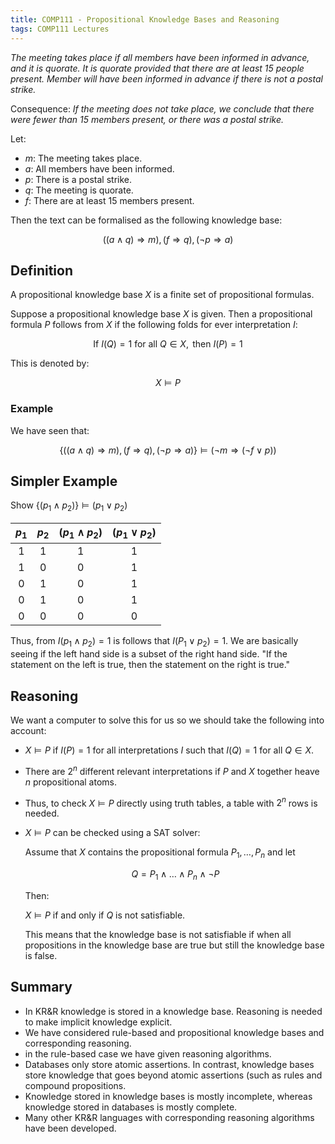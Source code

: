 ```yaml
---
title: COMP111 - Propositional Knowledge Bases and Reasoning
tags: COMP111 Lectures
---
```

*The meeting takes place if all members have been informed in advance, and it is quorate. It is quorate provided that there are at least 15 people present. Member will have been informed in advance if there is not a postal strike.*

Consequence: *If the meeting does not take place, we conclude that there were fewer than 15 members present, or there was a postal strike.*

Let: 

* $m$: The meeting takes place.
* $a$: All members have been informed.
* $p$: There is a postal strike.
* $q$: The meeting is quorate.
* $f$: There are at least 15 members present.

Then the text can be formalised as the following knowledge base:

$$((a\wedge q)\Rightarrow m ), (f\Rightarrow q), (\neg p\Rightarrow a)$$

## Definition
A propositional knowledge base $X$ is a finite set of propositional formulas. 

Suppose a propositional knowledge base $X$ is given. Then a propositional formula $P$ follows from $X$ if the following folds for ever interpretation $I$:

$$\text{If } I(Q) = 1 \text{ for all } Q\in X, \text{ then } I(P)=1$$

This is denoted by:

$$X\models P$$

### Example
We have seen that:

$$\{((a\wedge q)\Rightarrow m ), (f\Rightarrow q), (\neg p\Rightarrow a)\}\models(\neg m \Rightarrow(\neg f \vee p))$$

## Simpler Example
Show $\{(p_1\wedge p_2)\}\models(p_1\vee p_2)$

| $p_1$ | $p_2$ | $(p_1\wedge p_2)$ | $(p_1\vee p_2)$ |
| :-: | :-: | :-: | :-: |
| 1 | 1 | 1 | 1 |
| 1 | 0 | 0 | 1|
| 0 | 1 | 0 | 1| 
| 0 | 1 | 0 | 1|
| 0 | 0 | 0 | 0| 

Thus, from $I(p_1\wedge p_2) = 1$ is follows that $I(P_1\vee p_2)=1$. We are basically seeing if the left hand side is a subset of the right hand side. "If the statement on the left is true, then the statement on the right is true."

## Reasoning 
We want a computer to solve this for us so we should take the following into account:

* $X\models P$ if $I(P)=1$ for all interpretations $I$ such that $I(Q)=1$ for all $Q\in X$.
* There are $2^n$ different relevant interpretations if $P$ and $X$ together heave $n$ propositional atoms.
* Thus, to check $X\models P$ directly using truth tables, a table with $2^n$ rows is needed.
* $X\models P$ can be checked using a SAT solver:

	Assume that $X$ contains the propositional formula $P_1,\ldots,P_n$ and let
	
	$$Q=P_1\wedge\ldots\wedge P_n\wedge\neg P$$
	
	Then:
	
	$X\models P$ if and only if $Q$ is not satisfiable.
	
	This means that the knowledge base is not satisfiable if when all propositions in the knowledge base are true but still the knowledge base is false.
	
## Summary
* In KR&R knowledge is stored in a knowledge base. Reasoning is needed to make implicit knowledge explicit.
* We have considered rule-based and propositional knowledge bases and corresponding reasoning.
* in the rule-based case we have given reasoning algorithms.
* Databases only store atomic assertions. In contrast, knowledge bases store knowledge that goes beyond atomic assertions (such as rules and compound propositions.
* Knowledge stored in knowledge bases is mostly incomplete, whereas knowledge stored in databases is mostly complete.
* Many other KR&R languages with corresponding reasoning algorithms have been developed.
